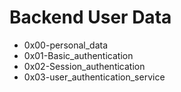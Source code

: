 # Backend User Data
* 0x00-personal_data
* 0x01-Basic_authentication 
* 0x02-Session_authentication
* 0x03-user_authentication_service
